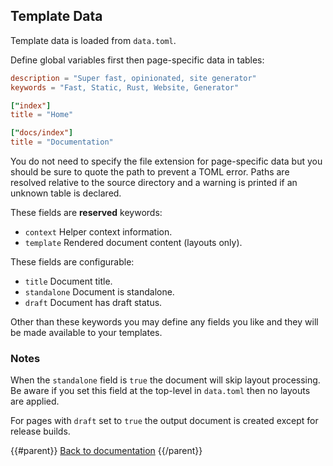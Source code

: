 ## Template Data

Template data is loaded from `data.toml`.

Define global variables first then page-specific data in tables:

```toml
description = "Super fast, opinionated, site generator"
keywords = "Fast, Static, Rust, Website, Generator"

["index"]
title = "Home"

["docs/index"]
title = "Documentation"
```

You do not need to specify the file extension for page-specific data but you should be sure to quote the path to prevent a TOML error. Paths are resolved relative to the source directory and a warning is printed if an unknown table is declared.

These fields are **reserved** keywords:

* `context` Helper context information.
* `template` Rendered document content (layouts only).

These fields are configurable:

* `title` Document title.
* `standalone` Document is standalone.
* `draft` Document has draft status.

Other than these keywords you may define any fields you like and they will be made available to your templates.

### Notes

When the `standalone` field is `true` the document will skip layout processing. Be aware if you set this field at the top-level in `data.toml` then no layouts are applied.

For pages with `draft` set to `true` the output document is created except for release builds.

{{#parent}}
[Back to documentation]({{href}})
{{/parent}}
